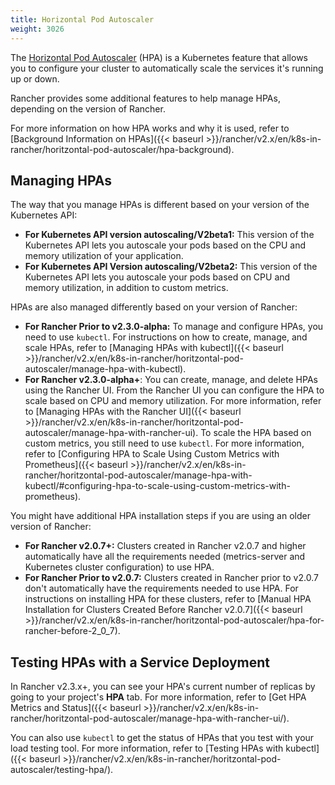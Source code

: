 ```yaml
---
title: Horizontal Pod Autoscaler
weight: 3026
---
```


The [Horizontal Pod Autoscaler](https://kubernetes.io/docs/tasks/run-application/horizontal-pod-autoscale/) (HPA) is a Kubernetes feature that allows you to configure your cluster to automatically scale the services it's running up or down.

Rancher provides some additional features to help manage HPAs, depending on the version of Rancher. 

For more information on how HPA works and why it is used, refer to [Background Information on HPAs]({{< baseurl >}}/rancher/v2.x/en/k8s-in-rancher/horitzontal-pod-autoscaler/hpa-background).

## Managing HPAs

The way that you manage HPAs is different based on your version of the Kubernetes API:

- **For Kubernetes API version autoscaling/V2beta1:** This version of the Kubernetes API lets you autoscale your pods based on the CPU and memory utilization of your application.
- **For Kubernetes API Version autoscaling/V2beta2:** This version of the Kubernetes API lets you autoscale your pods based on CPU and memory utilization, in addition to custom metrics.

HPAs are also managed differently based on your version of Rancher:

- **For Rancher Prior to v2.3.0-alpha:** To manage and configure HPAs, you need to use `kubectl`. For instructions on how to create, manage, and scale HPAs, refer to [Managing HPAs with kubectl]({{< baseurl >}}/rancher/v2.x/en/k8s-in-rancher/horitzontal-pod-autoscaler/manage-hpa-with-kubectl).
- **For Rancher v2.3.0-alpha+**: You can create, manage, and delete HPAs using the Rancher UI. From the Rancher UI you can configure the HPA to scale based on CPU and memory utilization. For more information, refer to [Managing HPAs with the Rancher UI]({{< baseurl >}}/rancher/v2.x/en/k8s-in-rancher/horitzontal-pod-autoscaler/manage-hpa-with-rancher-ui). To scale the HPA based on custom metrics, you still need to use `kubectl`. For more information, refer to [Configuring HPA to Scale Using Custom Metrics with Prometheus]({{< baseurl >}}/rancher/v2.x/en/k8s-in-rancher/horitzontal-pod-autoscaler/manage-hpa-with-kubectl/#configuring-hpa-to-scale-using-custom-metrics-with-prometheus).

You might have additional HPA installation steps if you are using an older version of Rancher:

- **For Rancher v2.0.7+:** Clusters created in Rancher v2.0.7 and higher automatically have all the requirements needed (metrics-server and Kubernetes cluster configuration) to use HPA.
- **For Rancher Prior to v2.0.7:** Clusters created in Rancher prior to v2.0.7 don't automatically have the requirements needed to use HPA. For instructions on installing HPA for these clusters, refer to [Manual HPA Installation for Clusters Created Before Rancher v2.0.7]({{< baseurl >}}/rancher/v2.x/en/k8s-in-rancher/horitzontal-pod-autoscaler/hpa-for-rancher-before-2_0_7).

## Testing HPAs with a Service Deployment

In Rancher v2.3.x+, you can see your HPA's current number of replicas by going to your project's **HPA** tab. For more information, refer to [Get HPA Metrics and Status]({{< baseurl >}}/rancher/v2.x/en/k8s-in-rancher/horitzontal-pod-autoscaler/manage-hpa-with-rancher-ui/).

You can also use `kubectl` to get the status of HPAs that you test with your load testing tool. For more information, refer to [Testing HPAs with kubectl]
({{< baseurl >}}/rancher/v2.x/en/k8s-in-rancher/horitzontal-pod-autoscaler/testing-hpa/).